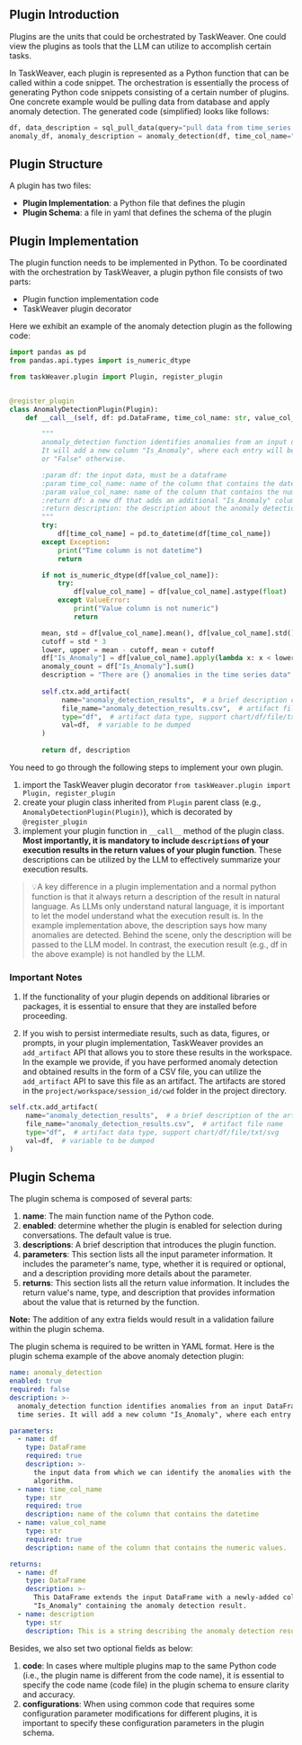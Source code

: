 ## Plugin Introduction

Plugins are the units that could be orchestrated by TaskWeaver. One could view the plugins as tools that the LLM can
utilize to accomplish certain tasks.

In TaskWeaver, each plugin is represented as a Python function that can be called within a code snippet. The
orchestration is essentially the process of generating Python code snippets consisting of a certain number of plugins.
One concrete example would be pulling data from database and apply anomaly detection. The generated code (simplified) looks like
follows:

```python
df, data_description = sql_pull_data(query="pull data from time_series table")  
anomaly_df, anomaly_description = anomaly_detection(df, time_col_name="ts", value_col_name="val") 
```

## Plugin Structure

A plugin has two files:

* **Plugin Implementation**: a Python file that defines the plugin
* **Plugin Schema**: a file in yaml that defines the schema of the plugin

## Plugin Implementation

The plugin function needs to be implemented in Python.
To be coordinated with the orchestration by TaskWeaver, a plugin python file consists of two parts:

- Plugin function implementation code
- TaskWeaver plugin decorator

Here we exhibit an example of the anomaly detection plugin as the following code:

```python
import pandas as pd
from pandas.api.types import is_numeric_dtype

from taskWeaver.plugin import Plugin, register_plugin


@register_plugin
class AnomalyDetectionPlugin(Plugin):
    def __call__(self, df: pd.DataFrame, time_col_name: str, value_col_name: str):

        """
        anomaly_detection function identifies anomalies from an input dataframe of time series.
        It will add a new column "Is_Anomaly", where each entry will be marked with "True" if the value is an anomaly
        or "False" otherwise.

        :param df: the input data, must be a dataframe
        :param time_col_name: name of the column that contains the datetime
        :param value_col_name: name of the column that contains the numeric values.
        :return df: a new df that adds an additional "Is_Anomaly" column based on the input df.
        :return description: the description about the anomaly detection results.
        """
        try:
            df[time_col_name] = pd.to_datetime(df[time_col_name])
        except Exception:
            print("Time column is not datetime")
            return

        if not is_numeric_dtype(df[value_col_name]):
            try:
                df[value_col_name] = df[value_col_name].astype(float)
            except ValueError:
                print("Value column is not numeric")
                return

        mean, std = df[value_col_name].mean(), df[value_col_name].std()
        cutoff = std * 3
        lower, upper = mean - cutoff, mean + cutoff
        df["Is_Anomaly"] = df[value_col_name].apply(lambda x: x < lower or x > upper)
        anomaly_count = df["Is_Anomaly"].sum()
        description = "There are {} anomalies in the time series data".format(anomaly_count)
        
        self.ctx.add_artifact(
             name="anomaly_detection_results",  # a brief description of the artifact
             file_name="anomaly_detection_results.csv",  # artifact file name
             type="df",  # artifact data type, support chart/df/file/txt/svg
             val=df,  # variable to be dumped
        )
        
        return df, description

```

You need to go through the following steps to implement your own plugin.

1. import the TaskWeaver plugin decorator `from taskWeaver.plugin import Plugin, register_plugin`
2. create your plugin class inherited from `Plugin` parent class (e.g., `AnomalyDetectionPlugin(Plugin)`), which is
   decorated by `@register_plugin`
3. implement your plugin function in `__call__` method of the plugin class.  **Most importantly, it is mandatory to
   include `descriptions` of your execution results in the return values of your plugin function**. These descriptions
   can be utilized by the LLM to effectively summarize your execution results.

> 💡A key difference in a plugin implementation and a normal python function is that it always return a description of
> the result in natural language. As LLMs only understand natural language, it is important to let the model understand
> what the execution result is. In the example implementation above, the description says how many anomalies are detected.
> Behind the scene, only the description will be passed to the LLM model. In contrast, the execution result (e.g., df in
> the above example) is not handled by the LLM.

### Important Notes

1. If the functionality of your plugin depends on additional libraries or packages, it is essential to ensure that they
   are installed before proceeding.

2. If you wish to persist intermediate results, such as data, figures, or prompts, in your plugin implementation,
   TaskWeaver provides an `add_artifact` API that allows you to store these results in the workspace. In the example we
   provide, if you have performed anomaly detection and obtained results in the form of a CSV file, you can utilize
   the `add_artifact` API to save this file as an artifact. The artifacts are stored in the `project/workspace/session_id/cwd` folder in the project directory.

```python
self.ctx.add_artifact(
    name="anomaly_detection_results",  # a brief description of the artifact
    file_name="anomaly_detection_results.csv",  # artifact file name
    type="df",  # artifact data type, support chart/df/file/txt/svg
    val=df,  # variable to be dumped
)
```

## Plugin Schema

The plugin schema is composed of several parts:

1. **name**: The main function name of the Python code.
2. **enabled**: determine whether the plugin is enabled for selection during conversations. The default value is true.
3. **descriptions**: A brief description that introduces the plugin function.
4. **parameters**: This section lists all the input parameter information. It includes the parameter's name, type,
   whether it is required or optional, and a description providing more details about the parameter.
5. **returns**: This section lists all the return value information. It includes the return value's name, type, and
   description that provides information about the value that is returned by the function.

**Note:** The addition of any extra fields would result in a validation failure within the plugin schema.

The plugin schema is required to be written in YAML format. Here is the plugin schema example of the above anomaly
detection plugin:

```yaml
name: anomaly_detection
enabled: true
required: false
description: >-
  anomaly_detection function identifies anomalies from an input DataFrame of
  time series. It will add a new column "Is_Anomaly", where each entry will be marked with "True" if the value is an anomaly or "False" otherwise.

parameters:
  - name: df
    type: DataFrame
    required: true
    description: >-
      the input data from which we can identify the anomalies with the 3-sigma
      algorithm.
  - name: time_col_name
    type: str
    required: true
    description: name of the column that contains the datetime
  - name: value_col_name
    type: str
    required: true
    description: name of the column that contains the numeric values.

returns:
  - name: df
    type: DataFrame
    description: >-
      This DataFrame extends the input DataFrame with a newly-added column
      "Is_Anomaly" containing the anomaly detection result.
  - name: description
    type: str
    description: This is a string describing the anomaly detection results.

```

Besides, we also set two optional fields as below:

1. **code**: In cases where multiple plugins map to the same Python code (i.e., the plugin name is different from the
   code name), it is essential to specify the code name (code file) in the plugin schema to ensure clarity and accuracy.
2. **configurations**: When using common code that requires some configuration parameter modifications for different
   plugins, it is important to specify these configuration parameters in the plugin schema.
